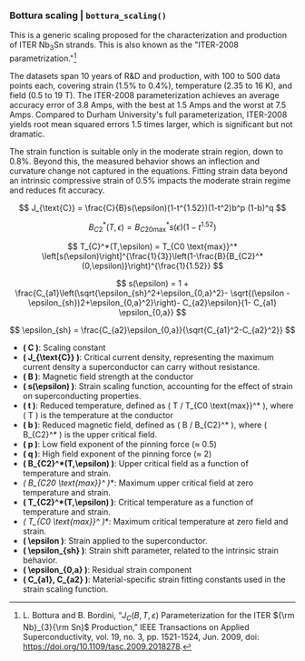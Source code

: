 

### Bottura scaling | `bottura_scaling()`

This is a generic scaling proposed for the characterization and production of 
ITER Nb<sub>3</sub>Sn strands. This is also known as the "ITER-2008 parametrization."[^1]

The datasets span 10 years of R&D and production, with 100 to 500 data points each, covering strain (1.5% to 0.4%), temperature (2.35 to 16 K), and field (0.5 to 19 T). The ITER-2008 parameterization achieves an average accuracy error of 3.8 Amps, with the best at 1.5 Amps and the worst at 7.5 Amps. Compared to Durham University's full parameterization, ITER-2008 yields root mean squared errors 1.5 times larger, which is significant but not dramatic.

The strain function is suitable only in the moderate strain region, down to 0.8%. Beyond this, the measured behavior shows an inflection and curvature change not captured in the equations. Fitting strain data beyond an intrinsic compressive strain of 0.5% impacts the moderate strain regime and reduces fit accuracy.


$$
J_{\text{C}} = \frac{C}{B}s(\epsilon)(1-t^{1.52})(1-t^2)b^p (1-b)^q
$$

$$
B_{C2}^*(T,\epsilon) = B_{C20 \text{max}}^* s(\epsilon)(1-t^{1.52})
$$

$$
T_{C}^*(T,\epsilon) = T_{C0 \text{max}}^* \left[s(\epsilon)\right]^{\frac{1}{3}}\left(1-\frac{B}{B_{C2}^*(0,\epsilon)}\right)^{\frac{1}{1.52}}
$$

$$
s(\epsilon) = 1 + \frac{C_{a1}\left(\sqrt{\epsilon_{sh}^2+\epsilon_{0,a}^2}- \sqrt{(\epsilon -\epsilon_{sh})2+\epsilon_{0,a}^2}\right)- C_{a2}\epsilon}{1- C_{a1} \epsilon_{0,a}}
$$

$$
\epsilon_{sh} = \frac{C_{a2}\epsilon_{0,a}}{\sqrt{C_{a1}^2-C_{a2}^2}}
$$

- **\( C \)**: Scaling constant
- **\( J_{\text{C}} \)**: Critical current density, representing the maximum current density a superconductor can carry without resistance.
- **\( B \)**: Magnetic field strength at the conductor
- **\( s(\epsilon) \)**: Strain scaling function, accounting for the effect of strain on superconducting properties.
- **\( t \)**: Reduced temperature, defined as \( T / T_{C0 \text{max}}^* \), where \( T \) is the temperature at the conductor
- **\( b \)**: Reduced magnetic field, defined as \( B / B_{C2}^* \), where \( B_{C2}^* \) is the upper critical field.
- **\( p \)**: Low field exponent of the pinning force ($\approx$ 0.5)
- **\( q \)**: High field exponent of the pinning force ($\approx$ 2)
- **\( B_{C2}^*(T,\epsilon) \)**: Upper critical field as a function of temperature and strain.
- **\( B_{C20 \text{max}}^* \)**: Maximum upper critical field at zero temperature and strain.
- **\( T_{C2}^*(T,\epsilon) \)**: Critical temperature as a function of temperature and strain.
- **\( T_{C0 \text{max}}^* \)**: Maximum critical temperature at zero field and strain.
- **\( \epsilon \)**: Strain applied to the superconductor.
- **\( \epsilon_{sh} \)**: Strain shift parameter, related to the intrinsic strain behavior.
- **\( \epsilon_{0,a} \)**: Residual strain component
- **\( C_{a1}, C_{a2} \)**: Material-specific strain fitting constants used in the strain scaling function.


[^1]: L. Bottura and B. Bordini, “$J_{C}(B,T,\varepsilon)$ Parameterization for the ITER ${\rm Nb}_{3}{\rm Sn}$ Production,” IEEE Transactions on Applied Superconductivity, vol. 19, no. 3, pp. 1521-1524, Jun. 2009, doi: https://doi.org/10.1109/tasc.2009.2018278.
